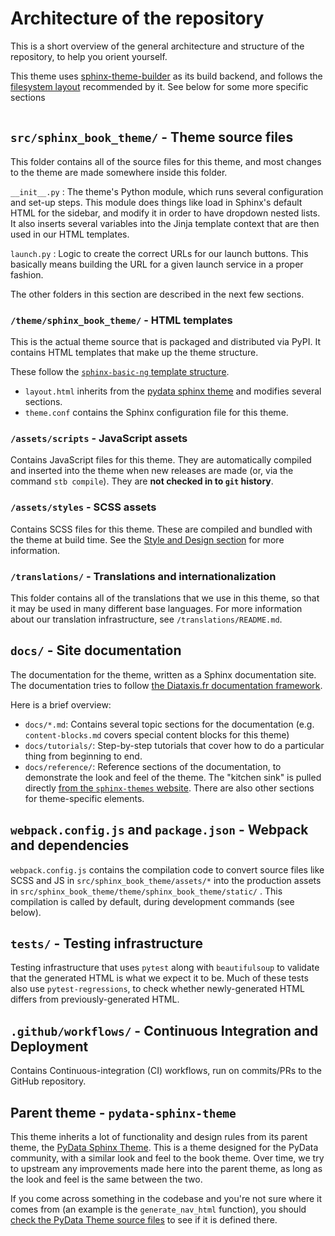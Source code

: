 # Architecture of the repository

This is a short overview of the general architecture and structure of the repository, to help you orient yourself.

This theme uses [sphinx-theme-builder](https://sphinx-theme-builder.readthedocs.io/en/latest/) as its build backend, and follows the [filesystem layout](https://sphinx-theme-builder.readthedocs.io/en/latest/reference/filesystem-layout/) recommended by it.
See below for some more specific sections

```{contents}
```

## `src/sphinx_book_theme/` - Theme source files

This folder contains all of the source files for this theme, and most changes to the theme are made somewhere inside this folder.

`__init__.py`
: The theme's Python module, which runs several configuration and set-up steps.
  This module does things like load in Sphinx's default HTML for the sidebar, and modify it in order to have dropdown nested lists.
  It also inserts several variables into the Jinja template context that are then used in our HTML templates.

`launch.py`
: Logic to create the correct URLs for our launch buttons. This basically means building the URL for a given launch service in a proper fashion.

The other folders in this section are described in the next few sections.

### `/theme/sphinx_book_theme/` - HTML templates

This is the actual theme source that is packaged and distributed via PyPI.
It contains HTML templates that make up the theme structure.

These follow the [`sphinx-basic-ng` template structure](https://sphinx-basic-ng.readthedocs.io/en/latest).

- `layout.html` inherits from the [pydata sphinx theme](https://pydata-sphinx-theme.readthedocs.io/) and modifies several sections.
- `theme.conf` contains the Sphinx configuration file for this theme.

### `/assets/scripts` - JavaScript assets

Contains JavaScript files for this theme. They are automatically compiled and inserted into the theme when new releases are made (or, via the command `stb compile`). They are **not checked in to `git` history**.

### `/assets/styles` - SCSS assets

Contains SCSS files for this theme.
These are compiled and bundled with the theme at build time.
See the [Style and Design section](contributing/style) for more information.

### `/translations/` - Translations and internationalization

This folder contains all of the translations that we use in this theme, so that it may be used in many different base languages.
For more information about our translation infrastructure, see `/translations/README.md`.

## `docs/` - Site documentation

The documentation for the theme, written as a Sphinx documentation site.
The documentation tries to follow [the Diataxis.fr documentation framework](https://diataxis.fr/).

Here is a brief overview:

- `docs/*.md`: Contains several topic sections for the documentation (e.g. `content-blocks.md` covers special content blocks for this theme)
- `docs/tutorials/`: Step-by-step tutorials that cover how to do a particular thing from beginning to end.
- `docs/reference/`: Reference sections of the documentation, to demonstrate the look and feel of the theme.
  The "kitchen sink" is pulled directly [from the `sphinx-themes` website](https://github.com/sphinx-themes/sphinx-themes.org/tree/master/sample-docs/kitchen-sink).
  There are also other sections for theme-specific elements.


## `webpack.config.js` and `package.json` - Webpack and dependencies

`webpack.config.js` contains the compilation code to convert source files like SCSS and JS in `src/sphinx_book_theme/assets/*` into the production assets in `src/sphinx_book_theme/theme/sphinx_book_theme/static/` .
This compilation is called by default, during development commands (see below).

## `tests/` - Testing infrastructure

Testing infrastructure that uses `pytest` along with `beautifulsoup` to validate
that the generated HTML is what we expect it to be.
Much of these tests also use `pytest-regressions`, to check whether newly-generated HTML differs from previously-generated HTML.

## `.github/workflows/` - Continuous Integration and Deployment

Contains Continuous-integration (CI) workflows, run on commits/PRs to the GitHub repository.

## Parent theme - `pydata-sphinx-theme`

This theme inherits a lot of functionality and design rules from its parent theme, the [PyData Sphinx Theme](https://github.com/pydata/pydata-sphinx-theme).
This is a theme designed for the PyData community, with a similar look and feel to the book theme.
Over time, we try to upstream any improvements made here into the parent theme, as long as the look and feel is the same between the two.

If you come across something in the codebase and you're not sure where it comes from (an example is the `generate_nav_html` function), you should [check the PyData Theme source files](https://github.com/pydata/pydata-sphinx-theme/tree/master/src/pydata_sphinx_theme) to see if it is defined there.
